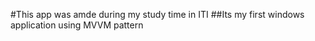 #This app was amde during my study time in ITI
##Its my first windows application using MVVM pattern

